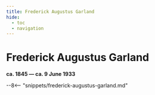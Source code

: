 ```yaml
---
title: Frederick Augustus Garland 
hide:
  - toc
  - navigation 
---
```


# Frederick Augustus Garland 

**ca. 1845 — ca. 9 June 1933**

--8<-- "snippets/frederick-augustus-garland.md"
